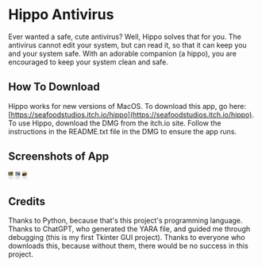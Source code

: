# Hippo Antivirus
Ever wanted a safe, cute antivirus? Well, Hippo solves that for you. The antivirus cannot edit your system, but can read it, so that it can keep you and your system safe. With an adorable companion (a hippo), you are encouraged to keep your system clean and safe.

## How To Download
Hippo works for new versions of MacOS. To download this app, go here: [https://seafoodstudios.itch.io/hippo](https://seafoodstudios.itch.io/hippo). To use Hippo, download the DMG from the itch.io site. Follow the instructions in the README.txt file in the DMG to ensure the app runs.

## Screenshots of App
<img src="https://raw.githubusercontent.com/SeafoodStudios/Hippo/refs/heads/main/static/screenshot1.png" alt="Scanning System" width="10"/>
<img src="https://raw.githubusercontent.com/SeafoodStudios/Hippo/refs/heads/main/static/screenshot2.png" alt="Waiting for Options" width="10"/>
<img src="https://raw.githubusercontent.com/SeafoodStudios/Hippo/refs/heads/main/static/screenshot3.png" alt="Safe File/System" width="10"/>

## Credits
Thanks to Python, because that's this project's programming language. Thanks to ChatGPT, who generated the YARA file, and guided me through debugging (this is my first Tkinter GUI project). Thanks to everyone who downloads this, because without them, there would be no success in this project.
